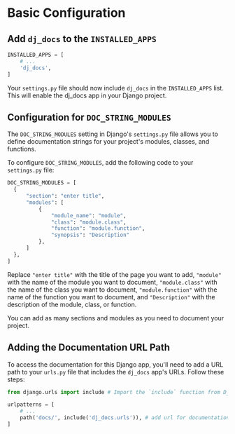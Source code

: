 # Basic Configuration

## Add `dj_docs` to the `INSTALLED_APPS`

```python
INSTALLED_APPS = [
    # ...
    'dj_docs',
]
```
Your `settings.py` file should now include `dj_docs` in the `INSTALLED_APPS` list. 
This will enable the dj_docs app in your Django project.


## Configuration for `DOC_STRING_MODULES`

The `DOC_STRING_MODULES` setting in Django's `settings.py` file allows you to define documentation strings for your 
project's modules, classes, and functions.

To configure `DOC_STRING_MODULES`, add the following code to your `settings.py` file:
```python
DOC_STRING_MODULES = [
  {
      "section": "enter title",
      "modules": [
          {
              "module_name": "module",
              "class": "module.class",
              "function": "module.function",
              "synopsis": "Description"
          },
      ]
  },
]
```
Replace `"enter title"` with the title of the page you want to add, 
`"module"` with the name of the module you want to document, `"module.class"` with the name of the class you want to 
document, `"module.function"` with the name of the function you want to document, and `"Description"` with the 
description of the module, class, or function.

You can add as many sections and modules as you need to document your project.


## Adding the Documentation URL Path

To access the documentation for this Django app, you'll need to add a URL path to your `urls.py` file that includes the `dj_docs` app's URLs. Follow these steps:


```python
from django.urls import include # Import the `include` function from Django's `urls` module

urlpatterns = [
    # ...
    path('docs/', include('dj_docs.urls')), # add url for documentation url to django application
]
```